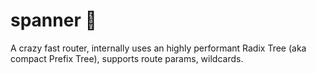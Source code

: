 # spanner 🎢

A crazy fast router, internally uses an highly performant Radix Tree (aka compact Prefix Tree), supports route params, wildcards.
